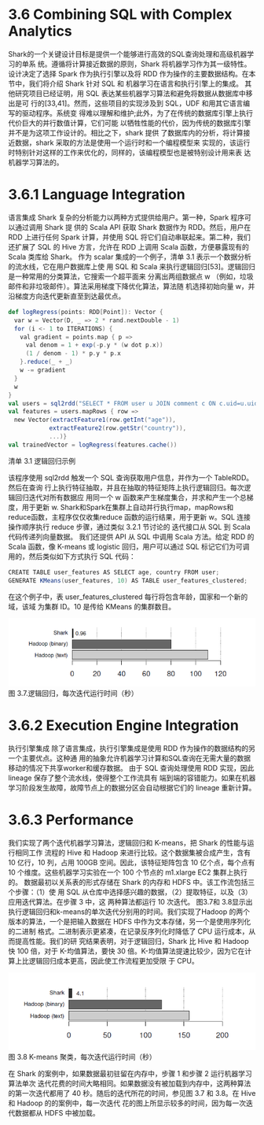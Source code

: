 # 3.6 Combining SQL with Complex Analytics

Shark的一个关键设计目标是提供一个能够进行高效的SQL查询处理和高级机器学习的单系
统。遵循将计算接近数据的原则，Shark 将机器学习作为其一级特性。设计决定了选择 Spark
作为执行引擎以及将 RDD 作为操作的主要数据结构。在本节中，我们将介绍 Shark 针对 SQL 和
机器学习在语言和执行引擎上的集成。
其他研究项目已经证明，用 SQL 表达某些机器学习算法和避免将数据从数据库中移出是可
行的[33,41]。然而，这些项目的实现涉及到 SQL，UDF 和用其它语言编写的驱动程序。系统变
得难以理解和维护;此外，为了在传统的数据库引擎上执行代价巨大的并行数值计算，它们可能
以牺牲性能的代价，因为传统的数据库引擎并不是为这项工作设计的。相比之下，shark 提供
了数据库内的分析，将计算接近数据，shark 采取的方法是使用一个运行时和一个编程模型来
实现的，该运行时特别针对这样的工作来优化的，同样的，该编程模型也是被特别设计用来表
达机器学习算法的。

# 3.6.1 Language Integration

语言集成
Shark 复杂的分析能力以两种方式提供给用户。第一种，Spark 程序可以通过调用 Shark 提
供的 Scala API 获取 Shark 数据作为 RDD。然后，用户在 RDD 上进行任何 Spark 计算，并使用
SQL 将它们自动串联起来。第二种，我们还扩展了 SQL 的 Hive 方言，允许在 RDD 上调用 Scala
函数，方便暴露现有的 Scala 类库给 Shark。
作为 scalar 集成的一个例子，清单 3.1 表示一个数据分析的流水线，它在用户数据库上使
用 SQL 和 Scala 来执行逻辑回归[53]。逻辑回归是一种常用的分类算法，它搜索一个超平面来
分离出两组数据点 w （例如，垃圾邮件和非垃圾邮件）。算法采用梯度下降优化算法，算法随
机选择初始向量 w，并沿梯度方向迭代更新直至到达最优点。

```scala
def logRegress(points: RDD[Point]): Vector {
　var w = Vector(D, _ => 2 * rand.nextDouble - 1)
　for (i <- 1 to ITERATIONS) {
　　val gradient = points.map { p =>
　　　val denom = 1 + exp(-p.y * (w dot p.x))
　　　(1 / denom - 1) * p.y * p.x
　　}.reduce(_ + _)
　　w -= gradient
　}
　w
}
val users = sql2rdd("SELECT * FROM user u JOIN comment c ON c.uid=u.uid")
val features = users.mapRows { row =>
　new Vector(extractFeature1(row.getInt("age")),
　　　　　　　extractFeature2(row.getStr("country")),
　　　　　　　...)}
val trainedVector = logRegress(features.cache())
```
清单 3.1 逻辑回归示例

该程序使用 sql2rdd 触发一个 SQL 查询获取用户信息，并作为一个 TableRDD。然后在查询
行上执行特征抽取，并且在抽取的特征矩阵上执行逻辑回归。每次逻辑回归迭代对所有数据应
用同一个 w 函数来产生梯度集合，并求和产生一个总梯度，用于更新 w.
Shark和Spark在集群上自动并行执行map，mapRows和reduce函数，主程序仅仅收集reduce
函数的运行结果，用于更新 w。SQL 连接操作顺序执行 reduce 步骤，通过类似 3.2.1 节讨论的
迭代接口从 SQL 到 Scala 代码传递列向量数据。
我们还提供 API 从 SQL 中调用 Scala 方法。给定 RDD 的 Scala 函数，像 K-means 或 logistic
回归，用户可以通过 SQL 标记它们为可调用的，然后类似如下方式执行 SQL 代码：

```scala
CREATE TABLE user_features AS SELECT age, country FROM user;
GENERATE KMeans(user_features, 10) AS TABLE user_features_clustered;
```

在这个例子中，表 user_features_clustered 每行将包含年龄，国家和一个新的域，该域
为集群 ID。10 是传给 KMeans 的集群数目。

![3.7](../images/3.7.png "3.7")
图 3.7.逻辑回归，每次迭代运行时间（秒）

# 3.6.2 Execution Engine Integration
执行引擎集成
除了语言集成，执行引擎集成是使用 RDD 作为操作的数据结构的另一个主要优点。这种通
用的抽象允许机器学习计算和SQL查询在无需大量的数据移动的情况下共享worker和缓存数据。
由于 SQL 查询处理使用 RDD 实现，因此 lineage 保存了整个流水线，使得整个工作流具有
端到端的容错能力。如果在机器学习阶段发生故障，故障节点上的数据分区会自动根据它们的
lineage 重新计算。



# 3.6.3 Performance

我们实现了两个迭代机器学习算法，逻辑回归和 K-means，把 Shark 的性能与运行相同工作
流程的 Hive 和 Hadoop 来进行比较。这个数据集被合成产生，含有 10 亿行，10 列，占用 100GB
空间。因此，该特征矩阵包含 10 亿个点，每个点有 10 个维度。这些机器学习实验在一个 100
个节点的 m1.xlarge EC2 集群上执行的。
数据最初以关系表的形式存储在 Shark 的内存和 HDFS 中。该工作流包括三个步骤：（1）使
用 SQL 从仓库中选择感兴趣的数据，（2）提取特征，以及（3）应用迭代算法。在步骤 3 中，这
两种算法都运行 10 次迭代。
图3.7和 3.8显示出执行逻辑回归和k-means的单次迭代分别用的时间。我们实现了Hadoop
的两个版本的算法，一个是把输入数据在 HDFS 中作为文本存储，另一个是使用序列化的二进制
格式。二进制表示更紧凑，在记录反序列化时降低了 CPU 运行成本，从而提高性能。我们的研
究结果表明，对于逻辑回归，Shark 比 Hive 和 Hadoop 快 100 倍，对于 K-均值算法，要快 30
倍。K-均值算法提速比较少，因为它在计算上比逻辑回归成本更高，因此使工作流程更加受限
于 CPU。

![3.8](../images/3.8.png "3.8")
图 3.8 K-means 聚类，每次迭代运行时间（秒）

在 Shark 的案例中，如果数据最初驻留在内存中，步骤 1 和步骤 2 运行机器学习算法单次
迭代花费的时间大略相同。如果数据没有被加载到内存中，这两种算法的第一次迭代都用了 40
秒。随后的迭代所花的时间，参见图 3.7 和 3.8。在 Hive 和 Hadoop 的的案例中，每一次迭代
花的图上所显示较多的时间，因为每一次迭代数据都从 HDFS 中被加载。
